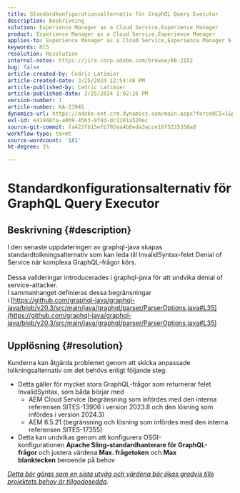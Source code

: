 ```yaml
---
title: Standardkonfigurationsalternativ för GraphQL Query Executor
description: Beskrivning
solution: Experience Manager as a Cloud Service,Experience Manager
product: Experience Manager as a Cloud Service,Experience Manager
applies-to: Experience Manager as a Cloud Service,Experience Manager 6.5
keywords: KCS
resolution: Resolution
internal-notes: https://jira.corp.adobe.com/browse/KB-2152
bug: false
article-created-by: Cedric Latimier
article-created-date: 3/25/2024 12:54:48 PM
article-published-by: Cedric Latimier
article-published-date: 3/25/2024 1:02:26 PM
version-number: 1
article-number: KA-23945
dynamics-url: https://adobe-ent.crm.dynamics.com/main.aspx?forceUCI=1&pagetype=entityrecord&etn=knowledgearticle&id=5b8772d6-a6ea-ee11-a204-6045bd0063aa
exl-id: e41948fa-a069-45b3-9f4d-dc1281a520ec
source-git-commit: fa422fb15efb792ea4b8eda3acce16f5225358a8
workflow-type: tm+mt
source-wordcount: '181'
ht-degree: 1%

---
```


# Standardkonfigurationsalternativ för GraphQL Query Executor

## Beskrivning {#description}

I den senaste uppdateringen av graphql-java skapas standardtolkningsalternativ som kan leda till InvalidSyntax-felet Denial of Service när komplexa GraphQL-frågor körs. <br><br>Dessa valideringar introducerades i graphql-java för att undvika denial of service-attacker. 
<br>I sammanhanget definieras dessa begränsningar i [https://github.com/graphql-java/graphql-java/blob/v20.3/src/main/java/graphql/parser/ParserOptions.java#L35](https://github.com/graphql-java/graphql-java/blob/v20.3/src/main/java/graphql/parser/ParserOptions.java#L35)

## Upplösning {#resolution}


Kunderna kan åtgärda problemet genom att skicka anpassade tolkningsalternativ om det behövs enligt följande steg:

- Detta gäller för mycket stora GraphQL-frågor som returnerar felet InvalidSyntax, som båda börjar med
   - AEM Cloud Service (begränsning som infördes med den interna referensen SITES-13906 i version 2023.8 och den lösning som infördes i version 2024.3)
   - AEM 6.5.21 (begränsning och lösning som infördes med den interna referensen SITES-17355)
- Detta kan undvikas genom att konfigurera OSGI-konfigurationen <b>Apache Sling-standardhanterare för GraphQL-frågor</b> och justera värdena <b>Max. frågetoken</b> och <b>Max blanktecken</b> beroende på behov


*<u>Detta bör göras som en sista utväg och värdena bör ökas gradvis tills projektets behov är tillgodosedda</u>*.
